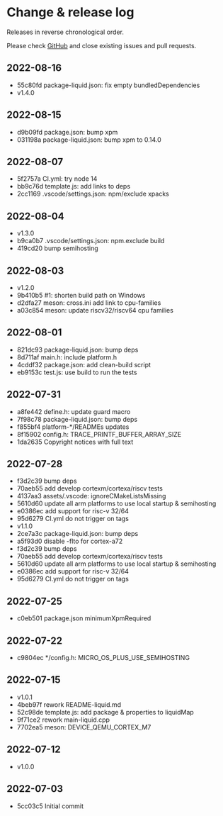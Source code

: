 # Change & release log

Releases in reverse chronological order.

Please check
[GitHub](https://github.com/micro-os-plus/hello-world-qemu-template-xpack/issues/)
and close existing issues and pull requests.

## 2022-08-16

* 55c80fd package-liquid.json: fix empty bundledDependencies
* v1.4.0

## 2022-08-15

* d9b09fd package.json: bump xpm
* 031198a package-liquid.json: bump xpm to 0.14.0

## 2022-08-07

* 5f2757a CI.yml: try node 14
* bb9c76d template.js: add links to deps
* 2cc1169 .vscode/settings.json: npm/exclude xpacks

## 2022-08-04

* v1.3.0
* b9ca0b7 .vscode/settings.json: npm.exclude build
* 419cd20 bump semihosting

## 2022-08-03

* v1.2.0
* 9b410b5 #1: shorten build path on Windows
* d2dfa27 meson: cross.ini add link to cpu-families
* a03c854 meson: update riscv32/riscv64 cpu families

## 2022-08-01

* 821dc93 package-liquid.json: bump deps
* 8d711af main.h: include platform.h
* 4cddf32 package.json: add clean-build script
* eb9153c test.js: use build to run the tests

## 2022-07-31

* a8fe442 define.h: update guard macro
* 7f98c78 package-liquid.json: bump deps
* f855bf4 platform-*/READMEs updates
* 8f15902 config.h: TRACE_PRINTF_BUFFER_ARRAY_SIZE
* 1da2635 Copyright notices with full text

## 2022-07-28

* f3d2c39 bump deps
* 70aeb55 add develop cortexm/cortexa/riscv tests
* 4137aa3 assets/.vscode: ignoreCMakeListsMissing
* 5610d60 update all arm platforms to use local startup & semihosting
* e0386ec add support for risc-v 32/64
* 95d6279 CI.yml do not trigger on tags
* v1.1.0
* 2ce7a3c package-liquid.json: bump deps
* a5f93d0 disable -flto for cortex-a72
* f3d2c39 bump deps
* 70aeb55 add develop cortexm/cortexa/riscv tests
* 5610d60 update all arm platforms to use local startup & semihosting
* e0386ec add support for risc-v 32/64
* 95d6279 CI.yml do not trigger on tags

## 2022-07-25

* c0eb501 package.json minimumXpmRequired

## 2022-07-22

* c9804ec */config.h: MICRO_OS_PLUS_USE_SEMIHOSTING

## 2022-07-15

* v1.0.1
* 4beb97f rework README-liquid.md
* 52c98de template.js: add package & properties to liquidMap
* 9f71ce2 rework main-liquid.cpp
* 7702ea5 meson: DEVICE_QEMU_CORTEX_M7

## 2022-07-12

* v1.0.0

## 2022-07-03

* 5cc03c5 Initial commit
